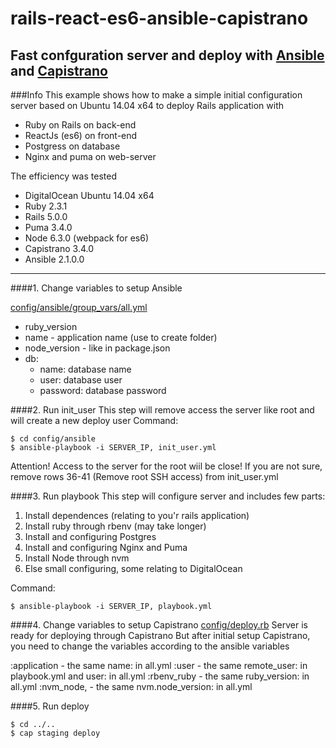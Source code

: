 # rails-react-es6-ansible-capistrano
## Fast confguration server and deploy with [Ansible](https://github.com/ansible/ansible) and [Capistrano](https://github.com/capistrano/capistrano)

###Info
 This example shows how to make a simple initial configuration server based on Ubuntu 14.04 x64 to deploy Rails application with
  * Ruby on Rails on back-end
  * ReactJs (es6) on front-end
  * Postgress on database
  * Nginx and puma on web-server


The efficiency was tested
* DigitalOcean Ubuntu 14.04 x64
* Ruby 2.3.1
* Rails 5.0.0
* Puma 3.4.0
* Node 6.3.0 (webpack for es6)
* Capistrano 3.4.0
* Ansible 2.1.0.0
---

####1. Change variables to setup Ansible

[config/ansible/group_vars/all.yml](https://github.com/Miicky/rails-react-es6-ansible-capistrano/blob/master/config/ansible/group_vars/all.yml)
* ruby_version
* name - application name (use to create folder)
* node_version - like in package.json
* db:
  * name: database name
  * user: database user
  * password: database password

####2. Run init_user
This step will remove access the server like root and will create a new deploy user
Command:

```
$ cd config/ansible
$ ansible-playbook -i SERVER_IP, init_user.yml
```

Attention! Access to the server for the root wiil be close! If you are not sure, remove rows 36-41 (Remove root SSH access) from init_user.yml

####3. Run playbook
This step will configure server and includes few parts:

1. Install dependences (relating to you'r rails application)
2. Install ruby through rbenv (may take longer)
3. Install and configuring Postgres
4. Install and configuring Nginx and Puma
5. Install Node through nvm
6. Else small configuring, some relating to DigitalOcean

Command:

```
$ ansible-playbook -i SERVER_IP, playbook.yml
```

####4. Change variables to setup Capistrano
[config/deploy.rb](https://github.com/Miicky/rails-react-es6-ansible-capistrano/blob/master/config/deploy.rb)
Server is ready for deploying through Capistrano
But after initial setup Capistrano, you need to change the variables according to the ansible variables

:application - the same name: in all.yml
:user - the same remote_user: in playbook.yml and user: in all.yml
:rbenv_ruby - the same ruby_version: in all.yml
:nvm_node, - the same nvm.node_version: in all.yml

####5. Run deploy
```
$ cd ../..
$ cap staging deploy
```
